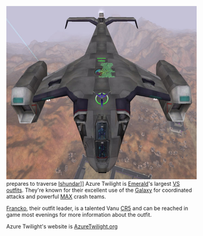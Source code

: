 ![](../images/AT_akkan_to_kusag.jpg "fig:AT_akkan_to_kusag.jpg") prepares to
traverse [Ishundar](../locations/Ishundar.md)\]\] Azure Twilight is
[Emerald](../etc/Emerald.md)'s largest [VS](../etc/Vanu_Sovereignty.md)
[outfits](../terminology/Outfit.md). They're known for their excellent use of
the [Galaxy](../vehicles/Galaxy.md) for coordinated attacks and powerful
[MAX](../items/Mechanized_Assault_Exo-Suit.md) crash teams.

[Francko](user:Francko.md), their outfit leader, is a talented
Vanu [CR5](../terminology/Command_Rank.md) and can be reached in game most
evenings for more information about the outfit.

Azure Twilight's website is
[AzureTwilight.org](http://www.azuretwilight.org)
